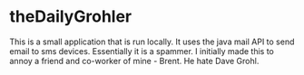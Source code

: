 theDailyGrohler
===============

This is a small application that is run locally.  It uses the java mail API to send email to sms devices.  Essentially it is a spammer.  I initially made this to annoy a friend and co-worker of mine - Brent.  He hate Dave Grohl.
